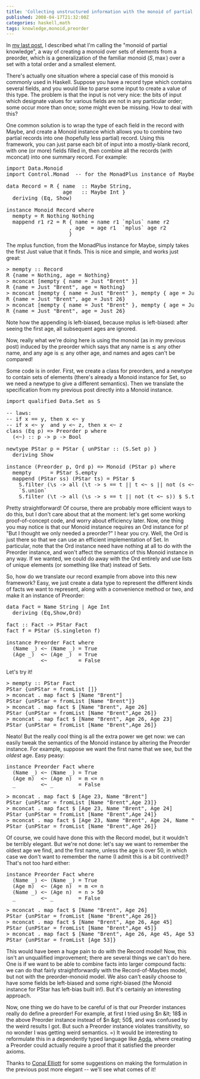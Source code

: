 ```yaml
---
title: 'Collecting unstructured information with the monoid of partial knowledge'
published: 2008-04-17T21:32:00Z
categories: haskell,math
tags: knowledge,monoid,preorder
---
```


In <a href="http://byorgey.wordpress.com/2008/04/17/an-interesting-monoid/">my last post</a>, I described what I'm calling the "monoid of partial knowledge", a way of creating a monoid over sets of elements from a preorder, which is a generalization of the familiar monoid $(S,\max)$ over a set with a total order and a smallest element.

There's actually one situation where a special case of this monoid is commonly used in Haskell.  Suppose you have a record type which contains several fields, and you would like to parse some input to create a value of this type.  The problem is that the input is not very nice: the bits of input which designate values for various fields are not in any particular order; some occur more than once; some might even be missing.  How to deal with this?

One common solution is to wrap the type of each field in the record with Maybe, and create a Monoid instance which allows you to combine two partial records into one (hopefully less partial) record.  Using this framework, you can just parse each bit of input into a mostly-blank record, with one (or more) fields filled in, then combine all the records (with mconcat) into one summary record.  For example:

<pre>
import Data.Monoid
import Control.Monad  -- for the MonadPlus instance of Maybe

data Record = R { name  :: Maybe String,
                  age   :: Maybe Int }
  deriving (Eq, Show)

instance Monoid Record where
  mempty = R Nothing Nothing
  mappend r1 r2 = R { name = name r1 `mplus` name r2
                    , age  = age r1  `mplus` age r2
                    }
</pre>

The mplus function, from the MonadPlus instance for Maybe, simply takes the first Just value that it finds.  This is nice and simple, and works just great:

<pre>
&gt; mempty :: Record
R {name = Nothing, age = Nothing}
&gt; mconcat [mempty { name = Just "Brent" }]
R {name = Just "Brent", age = Nothing}
&gt; mconcat [mempty { name = Just "Brent" }, mempty { age = Just 26 }]
R {name = Just "Brent", age = Just 26}
&gt; mconcat [mempty { name = Just "Brent" }, mempty { age = Just 26 }, mempty { age = Just 23 }]
R {name = Just "Brent", age = Just 26}
</pre>

Note how the appending is left-biased, because mplus is left-biased: after seeing the first age, all subsequent ages are ignored.

Now, really what we're doing here is using the monoid (as in my previous post) induced by the preorder which says that any name is $\lesssim$ any other name, and any age is $\lesssim$ any other age, and names and ages can't be compared! 

Some code is in order.  First, we create a class for preorders, and a newtype to contain sets of elements (there's already a Monoid instance for Set, so we need a newtype to give a different semantics).  Then we translate the specification from my previous post directly into a Monoid instance.

<pre>
import qualified Data.Set as S

-- laws:
-- if x == y, then x &lt;~ y
-- if x &lt;~ y  and y &lt;~ z, then x &lt;~ z
class (Eq p) =&gt; Preorder p where
  (&lt;~) :: p -&gt; p -&gt; Bool

newtype PStar p = PStar { unPStar :: (S.Set p) }
  deriving Show

instance (Preorder p, Ord p) =&gt; Monoid (PStar p) where
  mempty      = PStar S.empty
  mappend (PStar ss) (PStar ts) = PStar $
    S.filter (\s -&gt; all (\t -&gt; s == t || t &lt;~ s || not (s &lt;~ t)) $ S.toList ts) ss
    `S.union`
    S.filter (\t -&gt; all (\s -&gt; s == t || not (t &lt;~ s)) $ S.toList ss) ts
</pre>

Pretty straightforward!  Of course, there are probably more efficient ways to do this, but I don't care about that at the moment: let's get some working proof-of-concept code, and worry about efficiency later.  Now, one thing you may notice is that our Monoid instance requires an Ord instance for p!  "But I thought we only needed a preorder?" I hear you cry.  Well, the Ord is just there so that we can use an efficient implementation of Set.  In particular, note that the Ord instance need have nothing at all to do with the Preorder instance, and won't affect the semantics of this Monoid instance in any way.  If we wanted, we could do away with the Ord entirely and use lists of unique elements (or something like that) instead of Sets.

So, how do we translate our record example from above into this new framework?  Easy, we just create a data type to represent the different kinds of facts we want to represent, along with a convenience method or two, and make it an instance of Preorder:

<pre>
data Fact = Name String | Age Int
  deriving (Eq,Show,Ord)

fact :: Fact -&gt; PStar Fact
fact f = PStar (S.singleton f)

instance Preorder Fact where
  (Name _) &lt;~ (Name _) = True
  (Age _)  &lt;~ (Age _)  = True
  _        &lt;~ _        = False
</pre>

Let's try it!

<pre>
&gt; mempty :: PStar Fact
PStar {unPStar = fromList []}
&gt; mconcat . map fact $ [Name "Brent"]
PStar {unPStar = fromList [Name "Brent"]}
&gt; mconcat . map fact $ [Name "Brent", Age 26]
PStar {unPStar = fromList [Name "Brent",Age 26]}
&gt; mconcat . map fact $ [Name "Brent", Age 26, Age 23]
PStar {unPStar = fromList [Name "Brent",Age 26]}
</pre>

Neato!  But the really cool thing is all the extra power we get now: we can easily tweak the semantics of the Monoid instance by altering the Preorder instance.  For example, suppose we want the first name that we see, but the <i>oldest</i> age.  Easy peasy:

<pre>
instance Preorder Fact where
  (Name _) &lt;~ (Name _) = True
  (Age m)  &lt;~ (Age n)  = m &lt;= n
  _        &lt;~ _        = False

&gt; mconcat . map fact $ [Age 23, Name "Brent"]
PStar {unPStar = fromList [Name "Brent",Age 23]}
&gt; mconcat . map fact $ [Age 23, Name "Brent", Age 24]
PStar {unPStar = fromList [Name "Brent",Age 24]}
&gt; mconcat . map fact $ [Age 23, Name "Brent", Age 24, Name "Joe", Age 26]
PStar {unPStar = fromList [Name "Brent",Age 26]}
</pre>

Of course, we could have done this with the Record model, but it wouldn't be terribly elegant.  But we're not done: let's say we want to remember the oldest age we find, and the first name, unless the age is over 50, in which case we don't want to remember the name (I admit this is a bit contrived)?  That's not too hard either:

<pre>
instance Preorder Fact where
  (Name _) &lt;~ (Name _) = True
  (Age m)  &lt;~ (Age n)  = m &lt;= n
  (Name _) &lt;~ (Age n)  = n &gt; 50
  _        &lt;~ _        = False

&gt; mconcat . map fact $ [Name "Brent", Age 26]
PStar {unPStar = fromList [Name "Brent",Age 26]}
&gt; mconcat . map fact $ [Name "Brent", Age 26, Age 45]
PStar {unPStar = fromList [Name "Brent",Age 45]}
&gt; mconcat . map fact $ [Name "Brent", Age 26, Age 45, Age 53]
PStar {unPStar = fromList [Age 53]}
</pre>

This would have been a huge pain to do with the Record model!  Now, this isn't an unqualified improvement; there are several things we can't do here.  One is if we want to be able to combine facts into larger compound facts: we can do that fairly straightforwardly with the Record-of-Maybes model, but not with the preorder-monoid model.  We also can't easily choose to have some fields be left-biased and some right-biased (the Monoid instance for PStar has left-bias built in!).  But it's certainly an interesting approach.

Now, one thing we do have to be careful of is that our Preorder instances really do define a preorder! For example, at first I tried using $n &lt; 18$ in the above Preorder instance instead of $n &gt; 50$, and was confused by the weird results I got.  But such a Preorder instance violates transitivity, so no wonder I was getting weird semantics. =)  It would be interesting to reformulate this in a dependently typed language like <a href="http://appserv.cs.chalmers.se/users/ulfn/wiki/agda.php">Agda</a>, where creating a Preorder could actually require a proof that it satisfied the preorder axioms.

Thanks to <a href="http://conal.net/">Conal Elliott</a> for some suggestions on making the formulation in the previous post more elegant -- we'll see what comes of it!

